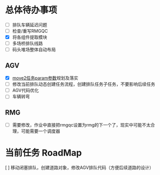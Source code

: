 # 总体待办事项
- [ ] 排队车辆延迟问题
- [ ] 检查/重写RMGQC
- [x] 将各组件提取模块
- [ ] 多场桥排队线路
- [ ] 码头堆场整体自动布局

## AGV
- [x] [move2任务param参数](./document.md#move2)规划及落实
- [ ] 修改当前排队动态创建任务流程，创建排队任务子任务，不要影响后续任务
- [ ] AGV代码优化
- [ ] 车辆转弯

## RMG
- [ ] 需要修改，作业中直接把rmgqc设置为rmg的下一个了，现实中可能不太合理，可能需要一个调度器

# 当前任务 RoadMap
[ ] 移动闭塞排队，创建道路对象，修改AGV排队代码（方便后续道路的设计）